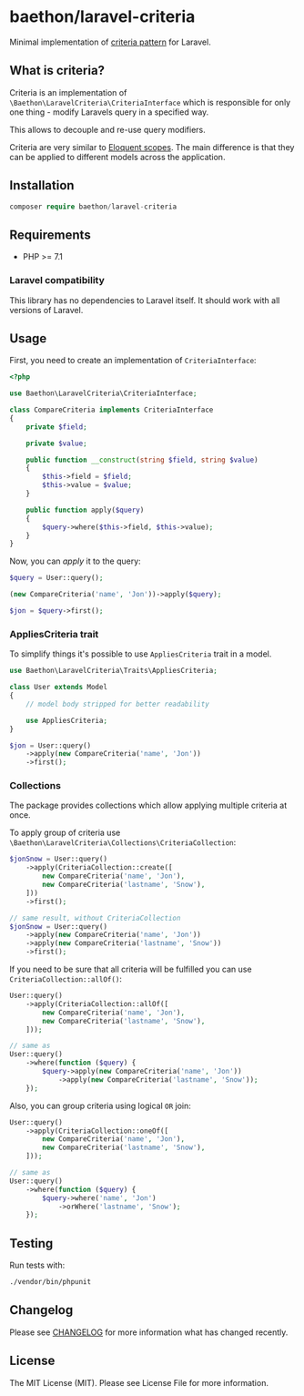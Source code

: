 # baethon/laravel-criteria

Minimal implementation of [criteria pattern](https://www.tutorialspoint.com/design_pattern/filter_pattern.htm) for Laravel.

## What is criteria?

Criteria is an implementation of `\Baethon\LaravelCriteria\CriteriaInterface` which is responsible for only one thing - modify Laravels query in a specified way.

This allows to decouple and re-use query modifiers.

Criteria are very similar to [Eloquent scopes](https://laravel.com/docs/eloquent#query-scopes). The main difference is that they can be applied to different models across the application.

## Installation

```php
composer require baethon/laravel-criteria
```

## Requirements

* PHP >= 7.1

### Laravel compatibility

This library has no dependencies to Laravel itself. It should work with all versions of Laravel.

## Usage

First, you need to create an implementation of `CriteriaInterface`:

```php
<?php

use Baethon\LaravelCriteria\CriteriaInterface;

class CompareCriteria implements CriteriaInterface
{
    private $field;

    private $value;

    public function __construct(string $field, string $value)
    {
        $this->field = $field;
        $this->value = $value;
    }

    public function apply($query)
    {
        $query->where($this->field, $this->value);
    }
}
```

Now, you can *apply* it to the query:

```php
$query = User::query();

(new CompareCriteria('name', 'Jon'))->apply($query);

$jon = $query->first();
```

### AppliesCriteria trait

To simplify things it's possible to use `AppliesCriteria` trait in a model.

```php
use Baethon\LaravelCriteria\Traits\AppliesCriteria;

class User extends Model
{
    // model body stripped for better readability

    use AppliesCriteria;
}

$jon = User::query()
    ->apply(new CompareCriteria('name', 'Jon'))
    ->first();
```

### Collections

The package provides collections which allow applying multiple criteria at once.

To apply group of criteria use `\Baethon\LaravelCriteria\Collections\CriteriaCollection`:

```php
$jonSnow = User::query()
    ->apply(CriteriaCollection::create([
        new CompareCriteria('name', 'Jon'),
        new CompareCriteria('lastname', 'Snow'),
    ]))
    ->first();

// same result, without CriteriaCollection
$jonSnow = User::query()
    ->apply(new CompareCriteria('name', 'Jon'))
    ->apply(new CompareCriteria('lastname', 'Snow'))
    ->first();
```

If you need to be sure that all criteria will be fulfilled you can use `CriteriaCollection::allOf()`:

```php
User::query()
    ->apply(CriteriaCollection::allOf([
        new CompareCriteria('name', 'Jon'),
        new CompareCriteria('lastname', 'Snow'),
    ]));

// same as
User::query()
    ->where(function ($query) {
        $query->apply(new CompareCriteria('name', 'Jon'))
            ->apply(new CompareCriteria('lastname', 'Snow'));
    });
```

Also, you can group criteria using logical `OR` join:

```php
User::query()
    ->apply(CriteriaCollection::oneOf([
        new CompareCriteria('name', 'Jon'),
        new CompareCriteria('lastname', 'Snow'),
    ]));

// same as
User::query()
    ->where(function ($query) {
        $query->where('name', 'Jon')
            ->orWhere('lastname', 'Snow');
    });
```

## Testing

Run tests with:

```bash
./vendor/bin/phpunit
```

## Changelog

Please see [CHANGELOG](https://github.com/baethon/laravel-criteria/blob/master/CHANGELOG.md) for more information what has changed recently.

## License

The MIT License (MIT). Please see License File for more information.
